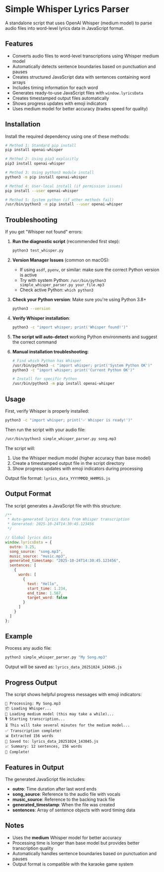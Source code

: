 # Simple Whisper Lyrics Parser

A standalone script that uses OpenAI Whisper (medium model) to parse audio files into word-level lyrics data in JavaScript format.

## Features

- Converts audio files to word-level transcriptions using Whisper medium model
- Automatically detects sentence boundaries based on punctuation and pauses
- Creates structured JavaScript data with sentences containing word arrays
- Includes timing information for each word
- Generates ready-to-use JavaScript files with `window.lyricsData`
- Creates timestamped output files automatically
- Shows progress updates with emoji indicators
- Uses medium model for better accuracy (trades speed for quality)

## Installation

Install the required dependency using one of these methods:

```bash
# Method 1: Standard pip install
pip install openai-whisper

# Method 2: Using pip3 explicitly
pip3 install openai-whisper

# Method 3: Using python3 module install
python3 -m pip install openai-whisper

# Method 4: User-local install (if permission issues)
pip install --user openai-whisper

# Method 5: System python (if other methods fail)
/usr/bin/python3 -m pip install --user openai-whisper
```

## Troubleshooting

If you get "Whisper not found" errors:

1. **Run the diagnostic script** (recommended first step):
   ```bash
   python3 test_whisper.py
   ```

2. **Version Manager Issues** (common on macOS):
   - If using `asdf`, `pyenv`, or similar: make sure the correct Python version is active
   - Try with system Python: `/usr/bin/python3 simple_whisper_parser.py your_file.mp3`
   - Check active Python: `which python3`

3. **Check your Python version**: Make sure you're using Python 3.8+
   ```bash
   python3 --version
   ```

4. **Verify Whisper installation**:
   ```bash
   python3 -c "import whisper; print('Whisper found!')"
   ```

5. **The script will auto-detect** working Python environments and suggest the correct command

6. **Manual installation troubleshooting**:
   ```bash
   # Find which Python has Whisper
   /usr/bin/python3 -c "import whisper; print('System Python OK')"
   python3 -c "import whisper; print('Current Python OK')"
   
   # Install for specific Python
   /usr/bin/python3 -m pip install openai-whisper
   ```

## Usage

First, verify Whisper is properly installed:
```bash
python3 -c "import whisper; print('✅ Whisper is ready!')"
```

Then run the script with your audio file:
```bash
/usr/bin/python3 simple_whisper_parser.py song.mp3
```

The script will:
1. Use the Whisper medium model (higher accuracy than base model)
2. Create a timestamped output file in the script directory
3. Show progress updates with emoji indicators during processing

Output file format: `lyrics_data_YYYYMMDD_HHMMSS.js`

## Output Format

The script generates a JavaScript file with this structure:

```javascript
/**
 * Auto-generated lyrics data from Whisper transcription
 * Generated: 2025-10-24T14:30:45.123456
 */

// Global lyrics data
window.lyricsData = {
  outro: 3.25,
  song_source: "song.mp3",
  music_source: "music.mp3",
  generated_timestamp: "2025-10-24T14:30:45.123456",
  sentences: [
    {
      words: [
        {
          text: "Hello",
          start_time: 1.234,
          end_time: 1.567,
          target_word: false
        }
      ]
    }
  ]
};
```

## Example

Process any audio file:
```bash
python3 simple_whisper_parser.py "My Song.mp3"
```

Output will be saved as: `lyrics_data_20251024_143045.js`

## Progress Output

The script shows helpful progress messages with emoji indicators:
```
🎵 Processing: My Song.mp3
📦 Loading Whisper...
🔧 Loading medium model (this may take a while)...
🎙️ Starting transcription...
⏳ This will take several minutes for the medium model...
✅ Transcription complete!
📊 Extracted 156 words
💾 Saved to: lyrics_data_20251024_143045.js
📈 Summary: 12 sentences, 156 words
🎉 Complete!
```

## Features in Output

The generated JavaScript file includes:
- **outro**: Time duration after last word ends
- **song_source**: Reference to the audio file with vocals
- **music_source**: Reference to the backing track file
- **generated_timestamp**: When the file was created
- **sentences**: Array of sentence objects with word timing data

## Notes

- Uses the **medium** Whisper model for better accuracy
- Processing time is longer than base model but provides better transcription quality
- Automatically handles sentence boundaries based on punctuation and pauses
- Output format is compatible with the karaoke game system